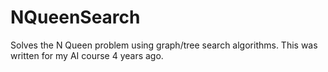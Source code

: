 # NQueenSearch
Solves the N Queen problem using graph/tree search algorithms.
This was written for my AI course 4 years ago.
